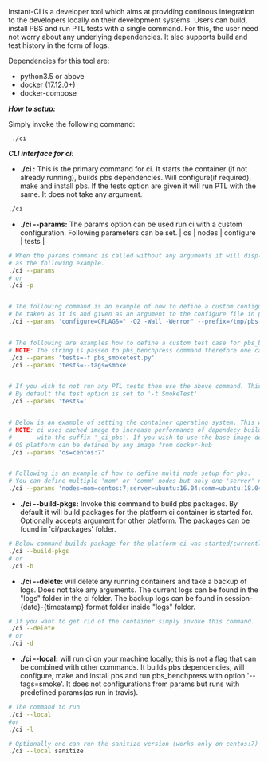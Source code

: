 Instant-CI is a developer tool which aims at providing continous integration to the developers locally on their development systems.
Users can build, install PBS and run PTL tests with a single command. For this, the user need not worry about any underlying dependencies.
It also supports build and test history in the form of logs.

Dependencies for this tool are:
* python3.5 or above
* docker (17.12.0+)
* docker-compose

***How to setup:***

Simply invoke the following command:

` ./ci`

***CLI interface for ci:***

* **./ci :** This is the primary command for ci. It starts the container (if not already running), builds pbs dependencies. Will configure(if required), make and install pbs. If the tests option are given it will run PTL with the same. It does not take any argument.
```bash
./ci
 ```

* **./ci --params:** The params option can be used run ci with a custom configuration.
Following parameters can be set.
| os | nodes | configure | tests |

```bash
# When the params command is called without any arguments it will display the currently set "configuration" and then proceed to run ci
# as the following example.
./ci --params
# or
./ci -p


# The following command is an example of how to define a custom configure option for pbs. Everything to the right of the first '=' after configure will
# be taken as it is and given as an argument to the configure file in pbs. The same convention follows for other configuration options as well
./ci --params 'configure=CFLAGS=" -O2 -Wall -Werror" --prefix=/tmp/pbs --enable-ptl'


# The following are examples how to define a custom test case for pbs_benchpress.
# NOTE: The string is passed to pbs_benchpress command therefore one can use all available options of pbs_benchpress here.
./ci --params 'tests=-f pbs_smoketest.py'
./ci --params 'tests=--tags=smoke'


# If you wish to not run any PTL tests then use the above command. This will set tests as empty thus not invoking PTL.
# By default the test option is set to '-t SmokeTest'
./ci --params 'tests='


# Below is an example of setting the container operating system. This will setup a single container running pbs server.
# NOTE: ci uses cached image to increase performance of dependecy build. These cached images are saved on the local system
#		with the suffix '_ci_pbs'. If you wish to use the base image delete any such images.
# OS platform can be defined by any image from docker-hub
./ci --params 'os=centos:7'


# Following is an example of how to define multi node setup for pbs.
# You can define multiple 'mom' or 'comm' nodes but only one 'server' node
./ci --params 'nodes=mom=centos:7;server=ubuntu:16.04;comm=ubuntu:18.04;mom=centos:8'

```


* **./ci --build-pkgs:** Invoke this command to build pbs packages. By default it will build packages for the platform ci container is started for.
Optionally accepts argument for other platform. The packages can be found in 'ci/packages' folder.

```bash
# Below command builds package for the platform ci was started/currently running on.
./ci --build-pkgs
# or
./ci -b

```

* **./ci --delete:** will delete any running containers and take a backup of logs. Does not take any arguments. The current logs can be found in the "logs" folder in the ci folder. The backup logs can be found in session-{date}-{timestamp} format folder inside "logs" folder.

```bash
# If you want to get rid of the container simply invoke this command.
./ci --delete
# or
./ci -d
```

* **./ci --local:** will run ci on your machine locally; this is not a flag that can be combined with other commands. It builds pbs dependencies, will configure, make and install pbs and run pbs_benchpress with option '--tags=smoke'. It does not configurations from params but runs with predefined params(as run in travis).
```bash
# The command to run
./ci --local
#or
./ci -l

# Optionally one can run the sanitize version (works only on centos:7) with the follwoing argument
./ci --local sanitize
```
